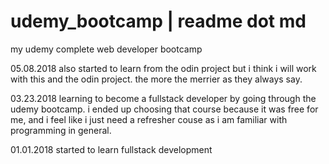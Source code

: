 # udemy_bootcamp | readme dot md
my udemy complete web developer bootcamp

05.08.2018
also started to learn from the odin project but i think i will work with this
and the odin project. the more the merrier as they always say.

03.23.2018
learning to become a fullstack developer by going through the udemy bootcamp.
i ended up choosing that course because it was free for me, and i feel like
i just need a refresher couse as i am familiar with programming in general.

01.01.2018
started to learn fullstack development

